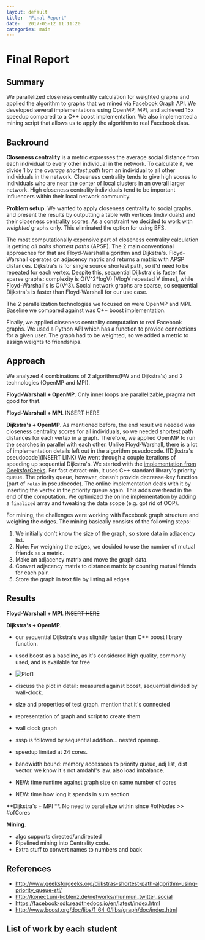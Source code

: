 ```yaml
---
layout: default
title:  "Final Report"
date:   2017-05-12 11:11:20
categories: main
---
```


# Final Report

## Summary
We parallelized closeness centrality calculation for weighted graphs and applied the algorithm to graphs that we mined via Facebook Graph API. We developed several implementations using OpenMP, MPI, and achieved 15x speedup compared to a C++ boost implementation. We also implemented a mining script that allows us to apply the algorithm to real Facebook data.

## Backround
**Closeness centrality** is a metric expresses the average social distance from each individual to every other individual in the network. To calculate it, we divide 1 by the _average shortest path_ from an individual to all other individuals in the network. Closeness centrality tends to give high scores to individuals who are near the center of local clusters in an overall larger network. High closeness centrality individuals tend to be important influencers within their local network community.

**Problem setup**. We wanted to apply closeness centrality to social graphs, and present the results by outputting a table with vertices (individuals) and their closeness centrality scores. As a constraint we decided to work with _weighted_ graphs only. This eliminated the option for using BFS.

The most computationally expensive part of closeness centrality calculation is getting _all pairs shortest paths_ (APSP). The 2 main conventional approaches for that are Floyd-Warshall algorithm and Dijkstra's. Floyd-Warshall operates on adjacency matrix and returns a matrix with APSP distances. Dijkstra's is for single source shortest path, so it'd need to be repeated for each vertex. Despite this, sequential Dijkstra's is faster for sparse graphs: complexity is O(V^2*logV) [VlogV repeated V times], while Floyd-Warshall's is O(V^3). Social network graphs are sparse, so sequential Dijkstra's is faster than Floyd-Warshall for our use case.

The 2 parallelization technologies we focused on were OpenMP and MPI. Baseline we compared against was C++ boost implementation.

Finally, we applied closeness centrality computation to real Facebook graphs. We used a Python API which has a function to provide connections for a given user. The graph had to be weighted, so we added a metric to assign weights to friendships.

## Approach
We analyzed 4 combinations of 2 algorithms(FW and Dijkstra's) and 2 technologies (OpenMP and MPI).

**Floyd-Warshall + OpenMP**. Only inner loops are parallelizable, pragma not good for that.

**Floyd-Warshall + MPI**. ~~~~INSERT HERE~~~~

**Dijkstra's + OpenMP**. As mentioned before, the end result we needed was closeness centrality scores for all individuals, so we needed shortest path distances for each vertex in a graph. Therefore, we applied OpenMP to run the searches in parallel with each other. Unlike Floyd-Warshall, there is a lot of implementation details left out in the algorithm pseudocode.
![Dijkstra's pseudocode](INSERT LINK)
We went through a couple iterations of speeding up sequential Dijkstra's. We started with the [implementation from GeeksforGeeks](http://www.geeksforgeeks.org/dijkstras-shortest-path-algorithm-using-priority_queue-stl/). For fast extract-min, it uses C++ standard library's priority queue. The priority queue, however, doesn't provide decrease-key function (part of `relax` in pseudocode). The online implementation deals with it by inserting the vertex in the priority queue again. This adds overhead in the end of the computation. We optimized the online implementation by adding a `finalized` array and tweaking the data scope (e.g. got rid of OOP).

For mining, the challenges were working with Facebook graph structure and weighing the edges. 
The mining basically consists of the following steps:
1. We initially don't know the size of the graph, so store data in adjacency list.
2. Note: For weighing the edges, we decided to use the number of mutual friends as a metric. 
3. Make an adjacency matrix and move the graph data.
4. Convert adjacency matrix to distance matrix by counting mutual friends for each pair.
5. Store the graph in text file by listing all edges.

## Results
**Floyd-Warshall + MPI**. ~~~~INSERT HERE~~~~

**Dijkstra's + OpenMP**.
 - our sequential Dijkstra's was slightly faster than C++ boost library function. 
 - used boost as a baseline, as it's considered high quality, commonly used, and is available for free
 - ![Plot1](https://scontent.fagc2-1.fna.fbcdn.net/v/t35.0-12/18471761_654383788099442_1537955144_o.png?oh=cf139bb12b17b52ef5bbb5316cf3b452&oe=59189324)

 - discuss the plot in detail: measured against boost, sequential divided by wall-clock.
 - size and properties of test graph. mention that it's connected
 - representation of graph and script to create them
 - wall clock graph
 - sssp is followed by sequential addition... nested openmp.
 - speedup limited at 24 cores.
 - bandwidth bound: memory accessees to priority queue, adj list, dist vector. we know it's not amdahl's law. also load imbalance.
 - NEW: time runtime against graph size on same number of cores
 - NEW: time how long it spends in sum section

**Dijkstra's + MPI **.
No need to parallelize within since #ofNodes >> #ofCores

**Mining**. 
 - algo supports directed/undirected
 - Pipelined mining into Centrality code.
 - Extra stuff to convert names to numbers and back

## References
 * http://www.geeksforgeeks.org/dijkstras-shortest-path-algorithm-using-priority_queue-stl/
 * http://konect.uni-koblenz.de/networks/munmun_twitter_social
 * https://facebook-sdk.readthedocs.io/en/latest/index.html
 * http://www.boost.org/doc/libs/1_64_0/libs/graph/doc/index.html

## List of work by each student

